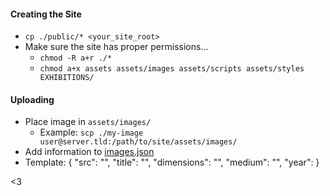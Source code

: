 #### Creating the Site
+ `cp ./public/* <your_site_root>`
+ Make sure the site has proper permissions...
    + `chmod -R a+r ./*`
    + `chmod a+x assets assets/images assets/scripts assets/styles EXHIBITIONS/`

#### Uploading
+ Place image in `assets/images/`
    + Example: `scp ./my-image user@server.tld:/path/to/site/assets/images/`
+ Add information to [images.json](images.json)
+ Template: 
    {
        "src": "",
        "title": "",
        "dimensions": "",
        "medium": "",
        "year":
    }

<3
